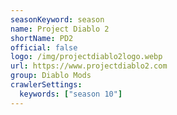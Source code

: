 ```yaml
---
seasonKeyword: season
name: Project Diablo 2
shortName: PD2
official: false
logo: /img/projectdiablo2logo.webp
url: https://www.projectdiablo2.com
group: Diablo Mods
crawlerSettings:
  keywords: ["season 10"]
---
```

